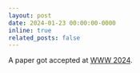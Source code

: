 ```yaml
---
layout: post
date: 2024-01-23 00:00:00-0000
inline: true
related_posts: false
---
```


A paper got accepted at <a href='https://www2024.thewebconf.org'>WWW 2024</a>.